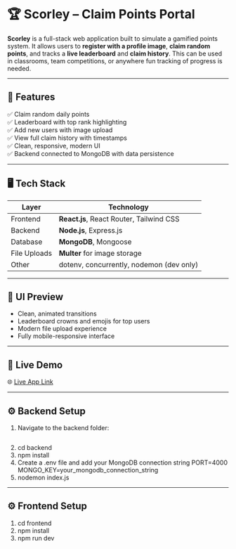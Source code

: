# 🏆 Scorley – Claim Points Portal

**Scorley** is a full-stack web application built to simulate a gamified points system.
It allows users to **register with a profile image**, **claim random points**, and tracks a **live leaderboard** and **claim history**. 
This can be used in classrooms, team competitions, or anywhere fun tracking of progress is needed.

---

## 🎯 Features

✅ Claim random daily points  
✅ Leaderboard with top rank highlighting  
✅ Add new users with image upload  
✅ View full claim history with timestamps  
✅ Clean, responsive, modern UI  
✅ Backend connected to MongoDB with data persistence

---

## 🖥 Tech Stack

| Layer     | Technology                          |
|----------|--------------------------------------|
| Frontend | **React.js**, React Router, Tailwind CSS |
| Backend  | **Node.js**, Express.js              |
| Database | **MongoDB**, Mongoose                |
| File Uploads | **Multer** for image storage    |
| Other    | dotenv, concurrently, nodemon (dev only)

---

## 📸 UI Preview

- Clean, animated transitions  
- Leaderboard crowns and emojis for top users  
- Modern file upload experience  
- Fully mobile-responsive interface  

---

## 🚀 Live Demo

🌐 [Live App Link]()



---

## ⚙️ Backend Setup

1. Navigate to the backend folder:
   ```bash
2.  cd backend
3.  npm install
4.  Create a .env file and add your MongoDB connection string
         PORT=4000
         MONGO_KEY=your_mongodb_connection_string
 5. nodemon index.js

------


##  ⚙️ Frontend Setup


1. cd frontend
2. npm install
3. npm run dev

